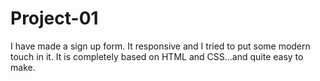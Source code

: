 # Project-01
I have made a sign up form. It responsive and I tried to put some modern touch in it. It is completely based on HTML and CSS...and quite easy to make. 
